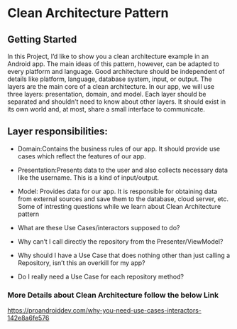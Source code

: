 
# Clean Architecture Pattern

## Getting Started 

In this Project, I’d like to show you a clean architecture example in an Android app. The main ideas of this pattern, however, can be adapted to every platform and language. Good architecture should be independent of details like platform, language, database system, input, or output.
The layers are the main core of a clean architecture. In our app, we will use three layers: presentation, domain, and model. Each layer should be separated and shouldn’t need to know about other layers. It should exist in its own world and, at most, share a small interface to communicate.

## Layer responsibilities:

* Domain:Contains the business rules of our app. It should provide use cases which reflect the features of our app.

* Presentation:Presents data to the user and also collects necessary data like the username. This is a kind of input/output.

* Model: Provides data for our app. It is responsible for obtaining data from external sources and save them to the database, cloud server, etc.
        Some of intresting questions while we learn about Clean Architecture pattern

* What are these Use Cases/interactors supposed to do?

* Why can’t I call directly the repository from the Presenter/ViewModel?

* Why should I have a Use Case that does nothing other than just calling a Repository, isn’t this an overkill for my app?

* Do I really need a Use Case for each repository method?

### More Details about Clean Architecture follow the below Link

  https://proandroiddev.com/why-you-need-use-cases-interactors-142e8a6fe576
